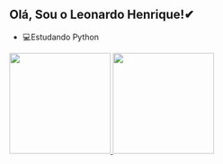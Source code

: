 ## Olá, Sou o Leonardo Henrique!✔

- 💻Estudando Python

<div>
  <a href="https://github.com/lleoshuya">  
  <img height="180em" src="https://github-readme-stats.vercel.app/api?username=lleoshuya&show_icons=true&theme=dracula&include_all_commits=true&count_private=true"/>
  <img height="180em" src="https://github-readme-stats.vercel.app/api/top-langs/?username=lleoshuya&langs_count=16&theme=dracula"/>
</div>


<!---
lleoshuya/lleoshuya is a ✨ special ✨ repository because its `README.md` (this file) appears on your GitHub profile.
You can click the Preview link to take a look at your changes.
--->
